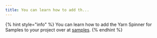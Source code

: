 ```yaml
---
title: You can learn how to add th...
---
```


{% hint style="info" %}
You can learn how to add the Yarn Spinner for Samples to your project over at [samples](../../yarn-spinner-for-unity/samples/ "mention").
{% endhint %}
